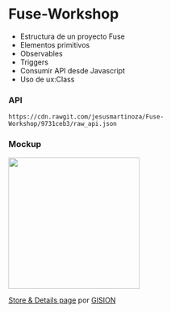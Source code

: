 # Fuse-Workshop
 - Estructura de un proyecto Fuse
 - Elementos primitivos
 - Observables
 - Triggers
 - Consumir API desde Javascript
 - Uso de ux:Class
 
### API

`https://cdn.rawgit.com/jesusmartinoza/Fuse-Workshop/9731ceb3/raw_api.json`


### Mockup
<img src="https://cdn.dribbble.com/users/1597272/screenshots/3921087/attachments/893623/image_2.png" width="260">

[Store & Details page](https://dribbble.com/shots/3921087-Store-Details-page/attachments/893623)
por [GISION](https://dribbble.com/GISION)

